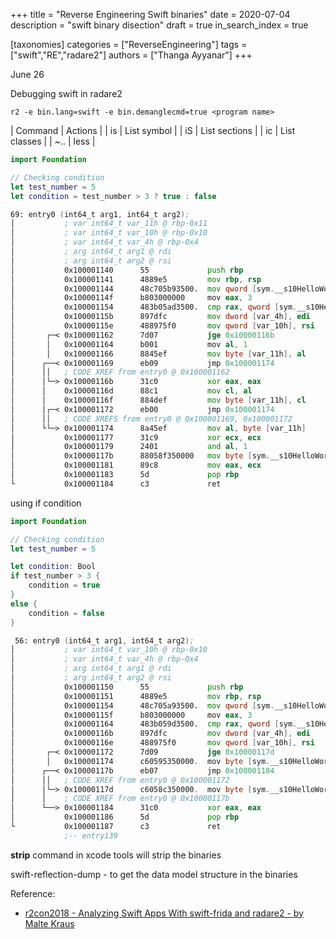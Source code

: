 +++
title = "Reverse Engineering Swift binaries"
date = 2020-07-04
description = "swift binary disection"
draft = true
in_search_index = true

[taxonomies]
categories = ["ReverseEngineering"]
tags = ["swift","RE","radare2"]
authors = ["Thanga Ayyanar"]
+++

June 26

Debugging swift in radare2
```
r2 -e bin.lang=swift -e bin.demanglecmd=true <program name>
```

| Command | Actions       |
| is      | List symbol   |
| iS      | List sections |
| ic      | List classes  |
| ~..     | less          |



```swift
import Foundation

// Checking condition
let test_number = 5
let condition = test_number > 3 ? true : false
```

```asm
69: entry0 (int64_t arg1, int64_t arg2);
│           ; var int64_t var_11h @ rbp-0x11
│           ; var int64_t var_10h @ rbp-0x10
│           ; var int64_t var_4h @ rbp-0x4
│           ; arg int64_t arg1 @ rdi
│           ; arg int64_t arg2 @ rsi
│           0x100001140      55             push rbp                   ; [00] -r-x section size 9213 named 0.__TEXT.__text
│           0x100001141      4889e5         mov rbp, rsp
│           0x100001144      48c705b93500.  mov qword [sym.__s10HelloWorld11test_numberSivp], 5    ; [0x100004708:8]=0
│           0x10000114f      b803000000     mov eax, 3
│           0x100001154      483b05ad3500.  cmp rax, qword [sym.__s10HelloWorld11test_numberSivp]    ; [0x100004708:8]=0
│           0x10000115b      897dfc         mov dword [var_4h], edi    ; arg1
│           0x10000115e      488975f0       mov qword [var_10h], rsi    ; arg2
│       ┌─< 0x100001162      7d07           jge 0x10000116b
│       │   0x100001164      b001           mov al, 1
│       │   0x100001166      8845ef         mov byte [var_11h], al
│      ┌──< 0x100001169      eb09           jmp 0x100001174
│      ││   ; CODE XREF from entry0 @ 0x100001162
│      │└─> 0x10000116b      31c0           xor eax, eax
│      │    0x10000116d      88c1           mov cl, al
│      │    0x10000116f      884def         mov byte [var_11h], cl
│      │┌─< 0x100001172      eb00           jmp 0x100001174
│      ││   ; CODE XREFS from entry0 @ 0x100001169, 0x100001172
│      └└─> 0x100001174      8a45ef         mov al, byte [var_11h]
│           0x100001177      31c9           xor ecx, ecx
│           0x100001179      2401           and al, 1
│           0x10000117b      88058f350000   mov byte [sym.__s10HelloWorld9conditionSbvp], al    ; [0x100004710:1]=0
│           0x100001181      89c8           mov eax, ecx
│           0x100001183      5d             pop rbp
└           0x100001184      c3             ret
```


using if condition

```swift
import Foundation

// Checking condition
let test_number = 5

let condition: Bool
if test_number > 3 {
    condition = true
}
else {
    condition = false
}
```

```asm
 56: entry0 (int64_t arg1, int64_t arg2);
│           ; var int64_t var_10h @ rbp-0x10
│           ; var int64_t var_4h @ rbp-0x4
│           ; arg int64_t arg1 @ rdi
│           ; arg int64_t arg2 @ rsi
│           0x100001150      55             push rbp                   ; [00] -r-x section size 9197 named 0.__TEXT.__text
│           0x100001151      4889e5         mov rbp, rsp
│           0x100001154      48c705a93500.  mov qword [sym.__s10HelloWorld11test_numberSivp], 5    ; [0x100004708:8]=0
│           0x10000115f      b803000000     mov eax, 3
│           0x100001164      483b059d3500.  cmp rax, qword [sym.__s10HelloWorld11test_numberSivp]    ; [0x100004708:8]=0
│           0x10000116b      897dfc         mov dword [var_4h], edi    ; arg1
│           0x10000116e      488975f0       mov qword [var_10h], rsi    ; arg2
│       ┌─< 0x100001172      7d09           jge 0x10000117d
│       │   0x100001174      c60595350000.  mov byte [sym.__s10HelloWorld9conditionSbvp], 1    ; [0x100004710:1]=0
│      ┌──< 0x10000117b      eb07           jmp 0x100001184
│      ││   ; CODE XREF from entry0 @ 0x100001172
│      │└─> 0x10000117d      c6058c350000.  mov byte [sym.__s10HelloWorld9conditionSbvp], 0    ; [0x100004710:1]=0
│      │    ; CODE XREF from entry0 @ 0x10000117b
│      └──> 0x100001184      31c0           xor eax, eax
│           0x100001186      5d             pop rbp
└           0x100001187      c3             ret
            ;-- entry139
```

**strip** command in xcode tools will strip the binaries

swift-reflection-dump - to get the data model structure in the binaries

Reference:
- [r2con2018 - Analyzing Swift Apps With swift-frida and radare2 - by Malte Kraus](https://www.youtube.com/watch?v=yp6E9-h6yYQ)

